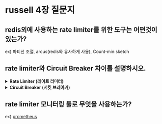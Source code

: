 # russell 4장 질문지

## redis외에 사용하는 rate limiter를 위한 도구는 어떤것이 있는가?
ex) 파티션 조절, arcus(redis와 유사하게 사용), Count-min sketch

## rate limiter와 Circuit Breaker 차이를 설명하시오.

<details>
<summary><strong>Rate Limiter (레이트 리미터)</strong></summary>

- **목적**: 요청 속도 제한을 통한 과부하 방지
- **기능**: 시간 단위 내 허용 가능한 요청 수를 제한
- **성격**: 예방적 조치
- **핵심**: "얼마나 빨리 요청하는가?"

**주요 특징:**
- 미리 정의된 규칙에 따라 요청 차단
- 시간 기반 윈도우 사용
- 공정한 리소스 분배
- 시스템 과부하 예방

</details>

<details>
<summary><strong>Circuit Breaker (서킷 브레이커)</strong></summary>

- **목적**: 장애 전파 방지 및 시스템 복구 시간 확보
- **기능**: 실패율이 높은 서비스에 대한 호출 차단
- **성격**: 장애 발생 후 대응
- **핵심**: "서비스가 정상인가?"

**주요 특징:**
- 실패율 기반 동적 차단
- 3단계 상태 전환 (Closed/Open/Half-Open)
- 빠른 실패 처리
- 시스템 복구 시간 확보

</details>

## rate limiter 모니터링 툴로 무엇을 사용하는가?

ex) [prometheus](https://grafana.com/grafana/dashboards/14091-redis-dashboard-for-prometheus-redis-exporter-1-x/)
